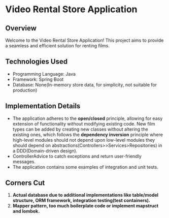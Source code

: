 # Video Rental Store Application

## Overview

Welcome to the Video Rental Store Application! This project aims to provide a seamless and efficient solution for renting films.

## Technologies Used

- Programming Language: Java
- Framework: Spring Boot
- Database: None(In-memory store data, for simplicity, not suitable for production)

## Implementation Details

- The application adheres to the **open/closed** principle, allowing for easy extension of functionality without modifying existing code. New film types can be added by creating new classes without altering the existing ones,
which follows the **dependency inversion** principle where high-level modules should not depend upon low-level modules they should depend on abstractions(Controllers>>Services>Repositories) in a DDD(Domain-driven design).
- ControllerAdvice to catch exceptions and return user-friendly messages. 
- The application contains some examples of integration and unit tests.

## Corners Cut
1. **Actual database due to additional implementations like table/model structure, ORM framework, integration testing(test containers).**
2. **Mapper pattern, too much boilerplate code or implement mapstruct and lombok.**

